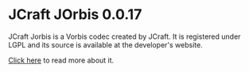 # JCraft JOrbis 0.0.17

JCraft Jorbis is a Vorbis codec created by JCraft.
It is registered under LGPL and its source is
available at the developer's website.

[Click here](http://www.jcraft.com/jorbis/) to read more about it.
